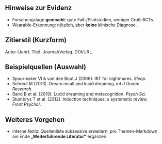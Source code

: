 ## Hinweise zur Evidenz
- Forschungslage **gemischt**: gute Fall-/Pilotstudien, weniger Groß-RCTs.
- Wearable-Erkennung: nützlich, aber **keine** klinische Diagnose.

## Zitierstil (Kurzform)
Autor (Jahr). Titel. Journal/Verlag. DOI/URL.

## Beispielquellen (Auswahl)
- Spoormaker VI & van den Bout J (2006). IRT for nightmares. *Sleep*.
- Schredl M (2013). Dream recall and lucid dreaming. *Int J Dream Research*.
- Baird B et al. (2019). Lucid dreaming and metacognition. *Psych Sci*.
- Stumbrys T et al. (2012). Induction techniques: a systematic review. *Front Psychol*.

## Weiteres Vorgehen
- Interne Notiz: Quellenliste sukzessive erweitern; pro Themen-Markdown am Ende **„Weiterführende Literatur“** ergänzen.
